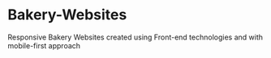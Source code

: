 # Bakery-Websites
Responsive Bakery Websites created using Front-end technologies and with mobile-first approach
